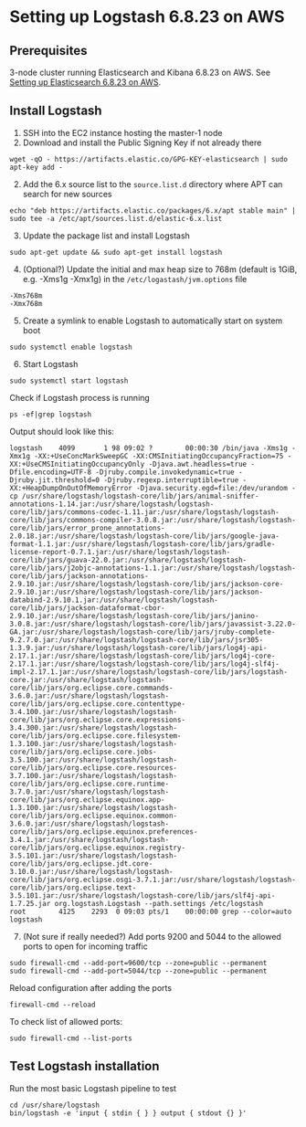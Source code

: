 # Setting up Logstash 6.8.23 on AWS
## Prerequisites
3-node cluster running Elasticsearch and Kibana 6.8.23 on AWS. See [Setting up Elasticsearch 6.8.23 on AWS](https://github.com/TheMightyQuynh/ELK/blob/main/1_INSTALL_Elasticsearch_6.8.23.md).

## Install Logstash
1. SSH into the EC2 instance hosting the master-1 node
2. Download and install the Public Signing Key if not already there
```
wget -qO - https://artifacts.elastic.co/GPG-KEY-elasticsearch | sudo apt-key add -
```
2. Add the 6.x source list to the `source.list.d` directory where APT can search for new sources
```
echo "deb https://artifacts.elastic.co/packages/6.x/apt stable main" | sudo tee -a /etc/apt/sources.list.d/elastic-6.x.list
```
3. Update the package list and install Logstash
```
sudo apt-get update && sudo apt-get install logstash
```
4. (Optional?) Update the initial and max heap size to 768m (default is 1GiB, e.g. -Xms1g -Xmx1g) in the `/etc/logastash/jvm.options` file
```
-Xms768m
-Xmx768m
```
5. Create a symlink to enable Logstash to automatically start on system boot
```
sudo systemctl enable logstash
```
6. Start Logstash
```
sudo systemctl start logstash
```
Check if Logstash process is running
```
ps -ef|grep logstash
```
Output should look like this:
```
logstash    4099       1 98 09:02 ?        00:00:30 /bin/java -Xms1g -Xmx1g -XX:+UseConcMarkSweepGC -XX:CMSInitiatingOccupancyFraction=75 -XX:+UseCMSInitiatingOccupancyOnly -Djava.awt.headless=true -Dfile.encoding=UTF-8 -Djruby.compile.invokedynamic=true -Djruby.jit.threshold=0 -Djruby.regexp.interruptible=true -XX:+HeapDumpOnOutOfMemoryError -Djava.security.egd=file:/dev/urandom -cp /usr/share/logstash/logstash-core/lib/jars/animal-sniffer-annotations-1.14.jar:/usr/share/logstash/logstash-core/lib/jars/commons-codec-1.11.jar:/usr/share/logstash/logstash-core/lib/jars/commons-compiler-3.0.8.jar:/usr/share/logstash/logstash-core/lib/jars/error_prone_annotations-2.0.18.jar:/usr/share/logstash/logstash-core/lib/jars/google-java-format-1.1.jar:/usr/share/logstash/logstash-core/lib/jars/gradle-license-report-0.7.1.jar:/usr/share/logstash/logstash-core/lib/jars/guava-22.0.jar:/usr/share/logstash/logstash-core/lib/jars/j2objc-annotations-1.1.jar:/usr/share/logstash/logstash-core/lib/jars/jackson-annotations-2.9.10.jar:/usr/share/logstash/logstash-core/lib/jars/jackson-core-2.9.10.jar:/usr/share/logstash/logstash-core/lib/jars/jackson-databind-2.9.10.1.jar:/usr/share/logstash/logstash-core/lib/jars/jackson-dataformat-cbor-2.9.10.jar:/usr/share/logstash/logstash-core/lib/jars/janino-3.0.8.jar:/usr/share/logstash/logstash-core/lib/jars/javassist-3.22.0-GA.jar:/usr/share/logstash/logstash-core/lib/jars/jruby-complete-9.2.7.0.jar:/usr/share/logstash/logstash-core/lib/jars/jsr305-1.3.9.jar:/usr/share/logstash/logstash-core/lib/jars/log4j-api-2.17.1.jar:/usr/share/logstash/logstash-core/lib/jars/log4j-core-2.17.1.jar:/usr/share/logstash/logstash-core/lib/jars/log4j-slf4j-impl-2.17.1.jar:/usr/share/logstash/logstash-core/lib/jars/logstash-core.jar:/usr/share/logstash/logstash-core/lib/jars/org.eclipse.core.commands-3.6.0.jar:/usr/share/logstash/logstash-core/lib/jars/org.eclipse.core.contenttype-3.4.100.jar:/usr/share/logstash/logstash-core/lib/jars/org.eclipse.core.expressions-3.4.300.jar:/usr/share/logstash/logstash-core/lib/jars/org.eclipse.core.filesystem-1.3.100.jar:/usr/share/logstash/logstash-core/lib/jars/org.eclipse.core.jobs-3.5.100.jar:/usr/share/logstash/logstash-core/lib/jars/org.eclipse.core.resources-3.7.100.jar:/usr/share/logstash/logstash-core/lib/jars/org.eclipse.core.runtime-3.7.0.jar:/usr/share/logstash/logstash-core/lib/jars/org.eclipse.equinox.app-1.3.100.jar:/usr/share/logstash/logstash-core/lib/jars/org.eclipse.equinox.common-3.6.0.jar:/usr/share/logstash/logstash-core/lib/jars/org.eclipse.equinox.preferences-3.4.1.jar:/usr/share/logstash/logstash-core/lib/jars/org.eclipse.equinox.registry-3.5.101.jar:/usr/share/logstash/logstash-core/lib/jars/org.eclipse.jdt.core-3.10.0.jar:/usr/share/logstash/logstash-core/lib/jars/org.eclipse.osgi-3.7.1.jar:/usr/share/logstash/logstash-core/lib/jars/org.eclipse.text-3.5.101.jar:/usr/share/logstash/logstash-core/lib/jars/slf4j-api-1.7.25.jar org.logstash.Logstash --path.settings /etc/logstash
root        4125    2293  0 09:03 pts/1    00:00:00 grep --color=auto logstash
```
7. (Not sure if really needed?) Add ports 9200 and 5044 to the allowed ports to open for incoming traffic
```
sudo firewall-cmd --add-port=9600/tcp --zone=public --permanent
sudo firewall-cmd --add-port=5044/tcp --zone=public --permanent
```
Reload configuration after adding the ports
```
firewall-cmd --reload
```
To check list of allowed ports:
```
sudo firewall-cmd --list-ports
```

## Test Logstash installation
Run the most basic Logstash pipeline to test
```
cd /usr/share/logstash
bin/logstash -e 'input { stdin { } } output { stdout {} }'
```
